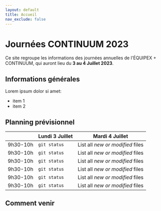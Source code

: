 ```yaml
---
layout: default
title: Accueil
nav_exclude: false
---
```


# Journées CONTINUUM 2023

Ce site regroupe les informations des journées annuelles de l'ÉQUIPEX + CONTINUUM, qui auront lieu du **3 au 4 Juillet 2023**.

## Informations générales
Lorem ipsum dolor si amet: 
- item 1
- item 2


## Planning prévisionnel

|| Lundi 3 Juillet | Mardi 4 Juillet |
| ---| --- | --- |
|9h30-10h| `git status` | List all *new or modified* files |
|9h30-10h| `git status` | List all *new or modified* files |
|9h30-10h| `git status` | List all *new or modified* files |
|9h30-10h| `git status` | List all *new or modified* files |
|9h30-10h| `git status` | List all *new or modified* files |
|9h30-10h| `git status` | List all *new or modified* files |


## Comment venir
